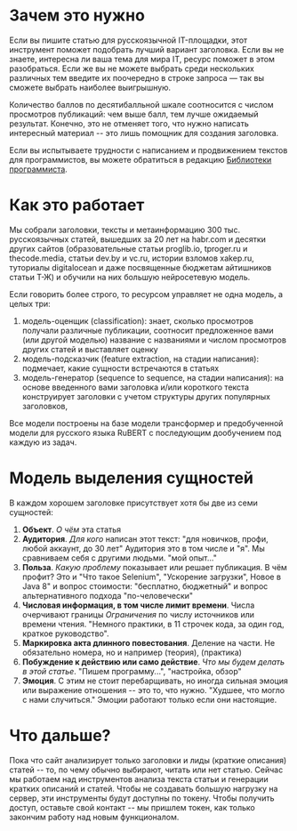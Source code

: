 # Зачем это нужно
Если вы пишите статью для русскоязычной IT-площадки, этот инструмент поможет подобрать лучший вариант заголовка. Если вы не знаете, интересна ли ваша тема для мира IT, ресурс поможет в этом разобраться. Если же вы не можете выбрать среди нескольких различных тем введите их поочередно в строке запроса — так вы сможете выбрать наиболее выигрышную.

Количество баллов по десятибалльной шкале соотносится с числом просмотров публикаций: чем выше балл, тем лучше ожидаемый результат. Конечно, это не отменяет того, что нужно написать интересный материал -- это лишь помощник для создания заголовка.

Если вы испытываете трудности с написанием и продвижением текстов для программистов, вы можете обратиться в редакцию [Библиотеки программиста]().

# Как это работает
Мы собрали заголовки, тексты и метаинформацию 300 тыс. русскоязычных статей, вышедших за 20 лет на habr.com и десятки других сайтов (образовательные статьи proglib.io, tproger.ru и thecode.media, статьи dev.by и vc.ru, истории взломов xakep.ru, туториалы digitalocean и даже посвященные бюджетам айтишников статьи Т-Ж) и обучили на них большую нейросетевую модель. 

Если говорить более строго, то ресурсом управляет не одна модель, а целых три:
1) модель-оценщик (classification): знает, сколько просмотров получали различные публикации, соотносит предложенное вами (или другой моделью) название с названиями и числом просмотров других статей и выставляет оценку
2) модель-подсказчик (feature extraction, на стадии написания): подмечает, какие сущности встречаются в статьях 
3) модель-генератор (sequence to sequence, на стадии написания): на основе введенного вами заголовка и/или короткого текста конструирует заголовки с учетом структуры других популярных заголовков, 

Все модели построены на базе модели трансформер и предобученной модели для русского языка RuBERT с последующим дообучением под каждую из задач.

# Модель выделения сущностей
В каждом хорошем заголовке присутствует хотя бы две из семи сущностей:
1) **Объект**. *О чём* эта статья 
2) **Аудитория**. *Для кого* написан этот текст: "для новичков, профи, любой аккаунт, до 30 лет" Аудитория это в том числе и "я". Мы сравниваем себя с другими людьми. "мой опыт..."  
3) **Польза**. *Какую проблему* показывает или решает публикация. В чём профит? Это и "Что такое Selenium", "Ускорение загрузки", Новое в Java 8" и вопрос стоимости: "бесплатно, бюджетный" и вопрос альтернативного подхода "по-человечески"
4) **Числовая информация, в том числе лимит времени**. Числа очерчивают границы *Ограничения* по числу источников или времени чтения. "Немного практики, в 11 строчек кода, за один год, краткое руководство".
5) **Маркировка акта длинного повестования**. Деление на части. Не обязательно номера, но и например (теория), (практика)
6) **Побуждение к действию или само действие**. *Что мы будем делать в этой статье*. "Пишем программу...", "настройка, обзор"
7) **Эмоция**. С этим не стоит перебарщивать, но иногда сильная эмоция или выражение отношения -- это то, что нужно. "Xудшее, что могло с нами случиться." Эмоции работают только если они настоящие. 


# Что дальше? 
Пока что сайт анализирует только заголовки и лиды (краткие описания) статей -- то, по чему обычно выбирают, читать или нет статью. Сейчас мы работаем над инструментов анализа текста статьи и генерации кратких описаний и статей. Чтобы не создавать большую нагрузку на сервер, эти инструменты будут доступны по токену. Чтобы получить доступ, оставьте свой контакт -- мы пришлем токен, как только закончим работу над новым функционалом.